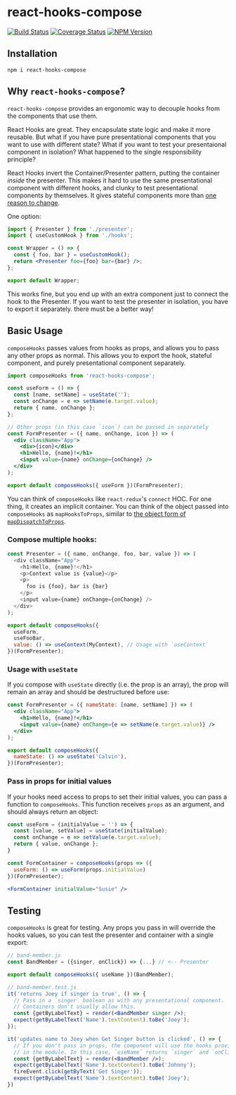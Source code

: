 # react-hooks-compose

[![Build Status](https://travis-ci.com/helloitsjoe/react-hooks-compose.svg?branch=master)](https://travis-ci.com/helloitsjoe/react-hooks-compose)
[![Coverage Status](https://coveralls.io/repos/github/helloitsjoe/react-hooks-compose/badge.svg?branch=master)](https://coveralls.io/github/helloitsjoe/react-hooks-compose?branch=master)
[![NPM Version](https://img.shields.io/npm/v/react-hooks-compose?color=lightgray)](https://www.npmjs.com/package/react-hooks-compose)

## Installation

```
npm i react-hooks-compose
```

## Why `react-hooks-compose`?

`react-hooks-compose` provides an ergonomic way to decouple hooks from the components that use them.

React Hooks are great. They encapsulate state logic and make it more reusable. But what if you have
pure presentational components that you want to use with different state? What if you want to test
your presentaional component in isolation? What happened to the single responsibility principle?

React Hooks invert the Container/Presenter pattern, putting the container _inside_ the presenter.
This makes it hard to use the same presentational component with different hooks, and clunky to test
presentational components by themselves. It gives stateful components more than
[one reason to change](https://www.wikiwand.com/en/Single_responsibility_principle).

One option:

```jsx
import { Presenter } from './presenter';
import { useCustomHook } from './hooks';

const Wrapper = () => {
  const { foo, bar } = useCustomHook();
  return <Presenter foo={foo} bar={bar} />;
};

export default Wrapper;
```

This works fine, but you end up with an extra component just to connect the hook to the Presenter.
If you want to test the presenter in isolation, you have to export it separately. there must be a
better way!

## Basic Usage

`composeHooks` passes values from hooks as props, and allows you to pass any other props as normal.
This allows you to export the hook, stateful component, and purely presentational component
separately.

```jsx
import composeHooks from 'react-hooks-compose';

const useForm = () => {
  const [name, setName] = useState('');
  const onChange = e => setName(e.target.value);
  return { name, onChange };
};

// Other props (in this case `icon`) can be passed in separately
const FormPresenter = ({ name, onChange, icon }) => (
  <div className="App">
    <div>{icon}</div>
    <h1>Hello, {name}!</h1>
    <input value={name} onChange={onChange} />
  </div>
);

export default composeHooks({ useForm })(FormPresenter);
```

You can think of `composeHooks` like `react-redux`'s `connect` HOC. For one thing, it creates an
implicit container. You can think of the object passed into `composeHooks` as `mapHooksToProps`,
similar to
[the object form of `mapDispatchToProps`](https://daveceddia.com/redux-mapdispatchtoprops-object-form/).

### Compose multiple hooks:

```js
const Presenter = ({ name, onChange, foo, bar, value }) => (
  <div className="App">
    <h1>Hello, {name}!</h1>
    <p>Context value is {value}</p>
    <p>
      foo is {foo}, bar is {bar}
    </p>
    <input value={name} onChange={onChange} />
  </div>
);

export default composeHooks({
  useForm,
  useFooBar,
  value: () => useContext(MyContext), // Usage with `useContext`
})(FormPresenter);
```

### Usage with `useState`

If you compose with `useState` directly (i.e. the prop is an array), the prop will remain an array
and should be destructured before use:

```jsx
const FormPresenter = ({ nameState: [name, setName] }) => (
  <div className="App">
    <h1>Hello, {name}!</h1>
    <input value={name} onChange={e => setName(e.target.value)} />
  </div>
);

export default composeHooks({
  nameState: () => useState('Calvin'),
})(FormPresenter);
```

### Pass in props for initial values

If your hooks need access to props to set their initial values, you can pass a function to
`composeHooks`. This function receives `props` as an argument, and should always return an object:

```jsx
const useForm = (initialValue = '') => {
  const [value, setValue] = useState(initialValue);
  const onChange = e => setValue(e.target.value);
  return { value, onChange };
}

const FormContainer = composeHooks(props => ({
  useForm: () => useForm(props.initialValue)
})(FormPresenter);

<FormContainer initialValue="Susie" />
```

## Testing

`composeHooks` is great for testing. Any props you pass in will override the hooks values, so you
can test the presenter and container with a single export:

```jsx
// band-member.js
const BandMember = ({singer, onClick}) => {...} // <-- Presenter

export default composeHooks({ useName })(BandMember);

// band-member.test.js
it('returns Joey if singer is true', () => {
  // Pass in a `singer` boolean as with any presentational component.
  // Containers don't usually allow this.
  const {getByLabelText} = render(<BandMember singer />);
  expect(getByLabelText('Name').textContent).toBe('Joey');
});

it('updates name to Joey when Get Singer button is clicked', () => {
  // If you don't pass in props, the component will use the hooks provided
  // in the module. In this case, `useName` returns `singer` and `onClick`.
  const {getByLabelText} = render(<BandMember />);
  expect(getByLabelText('Name').textContent).toBe('Johnny');
  fireEvent.click(getByText('Get Singer'));
  expect(getByLabelText('Name').textContent).toBe('Joey');
})
```

